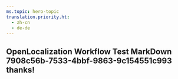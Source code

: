 ```yaml
---
ms.topic: hero-topic
translation.priority.ht: 
  - zh-cn
  - de-de
---
```

## OpenLocalization Workflow Test MarkDown 7908c56b-7533-4bbf-9863-9c154551c993 thanks!
